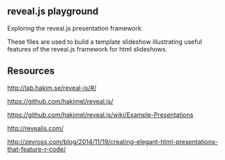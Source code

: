 ## reveal.js playground

Exploring the reveal.js presentation framework.

These files are used to build a template slideshow illustrating useful features of the reveal.js framework for html slideshows.

## Resources

http://lab.hakim.se/reveal-js/#/

https://github.com/hakimel/reveal.js/

https://github.com/hakimel/reveal.js/wiki/Example-Presentations

http://revealjs.com/

http://zevross.com/blog/2014/11/19/creating-elegant-html-presentations-that-feature-r-code/
